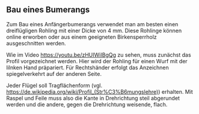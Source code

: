 ## Bau eines Bumerangs

Zum Bau eines Anfängerbumerangs verwendet man am besten einen dreiflügligen Rohling mit einer Dicke von 4 mm. 
Diese Rohlinge können online erworben oder aus einem geeigneten Birkensperrholz ausgeschnitten werden.

Wie im Video https://youtu.be/zHUIWiIBgQg zu sehen, muss zunächst das Profil vorgezeichnet werden. Hier wird der Rohling für einen Wurf mit der lilnken Hand präpariert. Für Rechtshänder erfolgt das Anzeichnen spiegelverkehrt auf der anderen Seite.

Jeder Flügel soll Tragflächenform (vgl. https://de.wikipedia.org/wiki/Profil_(Str%C3%B6mungslehre)) erhalten. Mit Raspel und Feile muss also die Kante in Drehrichtung steil abgerundet werden und die andere, gegen die Drehrichtung weisende, flach. 
